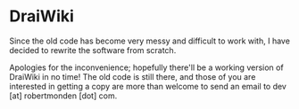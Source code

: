 # DraiWiki
Since the old code has become very messy and difficult to work with, I have decided to
rewrite the software from scratch.

Apologies for the inconvenience; hopefully there'll be a working version of DraiWiki in
no time! The old code is still there, and those of you are interested in getting a copy
are more than welcome to send an email to dev [at] robertmonden [dot] com.
